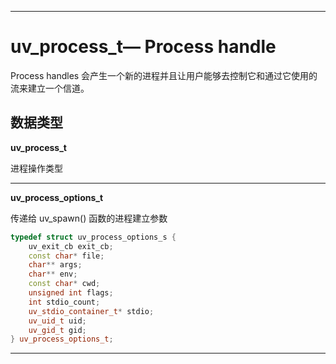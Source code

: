 
---

# uv\_process\_t— Process handle

Process handles 会产生一个新的进程并且让用户能够去控制它和通过它使用的流来建立一个信道。

## 数据类型

**uv\_process\_t**

进程操作类型

---

**uv\_process\_options\_t**

传递给 uv\_spawn\(\) 函数的进程建立参数

```cpp
typedef struct uv_process_options_s {
    uv_exit_cb exit_cb;
    const char* file;
    char** args;
    char** env;
    const char* cwd;
    unsigned int flags;
    int stdio_count;
    uv_stdio_container_t* stdio;
    uv_uid_t uid;
    uv_gid_t gid;
} uv_process_options_t;
```

---

